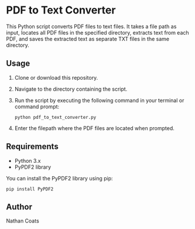 # PDF to Text Converter

This Python script converts PDF files to text files. It takes a file path as input, locates all PDF files in the specified directory, extracts text from each PDF, and saves the extracted text as separate TXT files in the same directory.

## Usage

1. Clone or download this repository.
2. Navigate to the directory containing the script.
3. Run the script by executing the following command in your terminal or command prompt:

    ```
    python pdf_to_text_converter.py
    ```

4. Enter the filepath where the PDF files are located when prompted.

## Requirements

- Python 3.x
- PyPDF2 library

You can install the PyPDF2 library using pip:


    pip install PyPDF2

## Author

Nathan Coats
    
